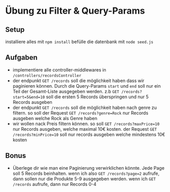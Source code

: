 # Übung zu Filter & Query-Params

## Setup

installiere alles mit `npm install`
befülle die datenbank mit `node seed.js`



## Aufgaben

- implementiere alle controller-middlewares in `/controllers/recordsController`
- der endpunkt `GET /records` soll die möglichkeit haben dass wir paginieren können. Durch die Query-Params `start` und `end` soll nur ein Teil der Gesamt-Liste ausgegeben werden. z.b `GET /records?start=5&end=10` soll die ersten 5 Records überspringen und nur 5 Records ausgeben
- der endpunkt `GET /records` soll die möglichkeit haben nach genre zu filtern. so soll der Request `GET /records?genre=Rock` nur Records ausgeben welche Rock als Genre haben
- wir wollen nack Preis filtern können. so soll `GET /records?maxPrice=10` nur Records ausgeben, welche maximal 10€ kosten. der Request `GET /records?minPrice=10` soll nur records ausgeben welche mindestens 10€ kosten

## Bonus

- Überlege dir wie man eine Paginierung verwirklichen könnte. Jede Page soll 5 Records beinhalten. wenn ich also `GET /records?page=2` aufrufe, dann sollen nur die Produkte 5-9 ausgegeben werden. wenn ich `GET /records` aufrufe, dann nur Records 0-4
